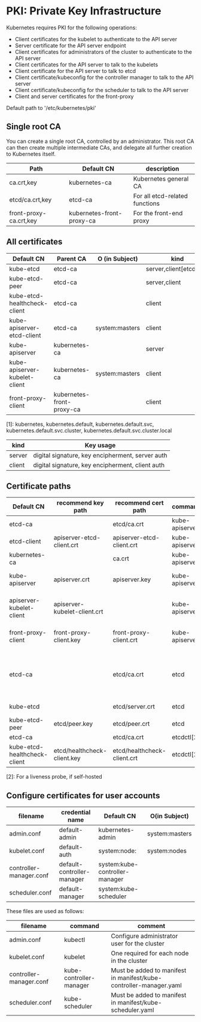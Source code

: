 # PKI: Private Key Infrastructure

Kubernetes requires PKI for the following operations:

- Client certificates for the kubelet to authenticate to the API server
- Server certificate for the API server endpoint
- Client certificates for administrators of the cluster to authenticate to the API server
- Client certificates for the API server to talk to the kubelets
- Client certificate for the API server to talk to etcd
- Client certificate/kubeconfig for the controller manager to talk to the API server
- Client certificate/kubeconfig for the scheduler to talk to the API server
- Client and server certificates for the front-proxy

Default path to '/etc/kubernetes/pki'

## Single root CA

You can create a single root CA, controlled by an administrator. This root CA
can then create multiple intermediate CAs, and delegate all further creation to
Kubernetes itself.

| Path                   | Default CN                | description                    |
| ---                    | ---                       | ---                            |
| ca.crt,key             | kubernetes-ca             | Kubernetes general CA          |
| etcd/ca.crt,key        | etcd-ca                   | For all etcd-related functions |
| front-proxy-ca.crt,key | kubernetes-front-proxy-ca | For the front-end proxy        |

## All certificates

| Default CN                    | Parent CA                 | O (in Subject) | kind                   | hosts (SAN)                              |
| ---                           | ---                       | ---            | ---                    | ---                                      |
| kube-etcd                     | etcd-ca                   |                | server,client[etcdbug] | localhost,127.0.0.1                      |
| kube-etcd-peer                | etcd-ca                   |                | server,client          | <hostname>,<Host_IP>,localhost,127.0.0.1 |
| kube-etcd-healthcheck-client  | etcd-ca                   |                | client                 |                                          |
| kube-apiserver-etcd-client    | etcd-ca                   | system:masters | client                 |                                          |
| kube-apiserver                | kubernetes-ca             |                | server                 | <hostname>,<Host_IP>,<advertise_IP>,[1]  |
| kube-apiserver-kubelet-client | kubernetes-ca             | system:masters | client                 |                                          |
| front-proxy-client            | kubernetes-front-proxy-ca |                | client                 |                                          |

[1]: kubernetes, kubernetes.default, kubernetes.default.svc, kubernetes.default.svc.cluster, kubernetes.default.svc.cluster.local

| kind   | Key usage                                        |
| ---    | ---                                              |
| server | digital signature, key encipherment, server auth |
| client | digital signature, key encipherment, client auth |

## Certificate paths

| Default CN                   | recommend key path           | recommend cert path         | command        | key argument                 | cert argument                            |
| ---                          | ---                          | ---                         | ---            | ---                          | ---                                      |
| etcd-ca                      |                              | etcd/ca.crt                 | kube-apiserver |                              | --etcd-cafile                            |
| etcd-client                  | apiserver-etcd-client.crt    | apiserver-etcd-client.crt   | kube-apiserver | --etcd-certfile              | --etcd-keyfile                           |
| kubernetes-ca                |                              | ca.crt                      | kube-apiserver | --client-ca-file             |                                          |
| kube-apiserver               | apiserver.crt                | apiserver.key               | kube-apiserver | --tls-cert-file              | --tls-private-key                        |
| apiserver-kubelet-client     | apiserver-kubelet-client.crt |                             | kube-apiserver | --kubelet-client-certificate |                                          |
| front-proxy-client           | front-proxy-client.key       | front-proxy-client.crt      | kube-apiserver | --proxy-client-cert-file     | --proxy-client-key-file                  |
|                              |                              |                             |                |                              |                                          |
| etcd-ca                      |                              | etcd/ca.crt                 | etcd           |                              | --trusted-ca-file,--peer-trusted-ca-file |
| kube-etcd                    |                              | etcd/server.crt             | etcd           |                              | --cert-file                              |
| kube-etcd-peer               | etcd/peer.key                | etcd/peer.crt               | etcd           | --peer-key-file              | --peer-cert-file                         |
| etcd-ca                      |                              | etcd/ca.crt                 | etcdctl[2]     |                              | --cacert                                 |
| kube-etcd-healthcheck-client | etcd/healthcheck-client.key  | etcd/healthcheck-client.crt | etcdctl[2]     | --key                        | --cert                                   |

[2]: For a liveness probe, if self-hosted

## Configure certificates for user accounts

| filename                | credential name            | Default CN                     | O(in Subject)  |
| ---                     | ---                        | ---                            | ---            |
| admin.conf              | default-admin              | kubernetes-admin               | system:masters |
| kubelet.conf            | default-auth               | system:node:<nodename>         | system:nodes   |
| controller-manager.conf | default-controller-manager | system:kube-controller-manager |                |
| scheduler.conf          | default-manager            | system:kube-scheduler          |                |

These files are used as follows:

| filename                | command                 | comment                                                            |
| ---                     | ---                     | ---                                                                |
| admin.conf              | kubectl                 | Configure administrator user for the cluster                       |
| kubelet.conf            | kubelet                 | One required for each node in the cluster                          |
| controller-manager.conf | kube-controller-manager | Must be added to manifest in manifest/kube-controller-manager.yaml |
| scheduler.conf          | kube-scheduler          | Must be added to manifest in manifest/kube-scheduler.yaml          |

